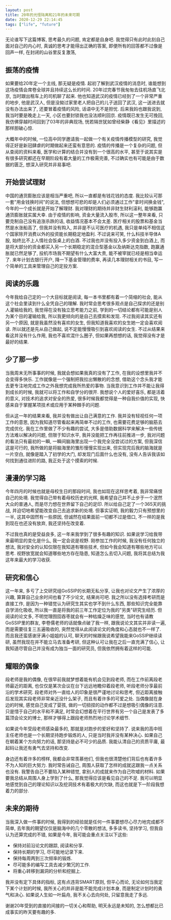 ```yaml
---
layout: post
title: 20年的光怪陆离和21年的未来可期
date: 2020-12-29 22:14:45
tags: ["life", "future"]
---
```


无论谁写下这篇博客, 思考最久的问题, 肯定都是自身吧. 我觉得只有此时此刻自己面对自己的内心时, 真诚的思考才能得出正确的答案, 即便所有的回答都不过像是回声一样, 在封闭的山谷里反复激荡, 

## 振荡的疫情

如果要给20年定一个主线, 那无疑是疫情. 起初了解到武汉疫情的消息时, 谁能想到这场疫情会席卷全球并且持续这么长的时间. 20年过完春节我匆匆去往机场直飞北京, 当时跟出租车上的司机聊了起来. 他也知道武汉的疫情已经到了一个非常严重的地步, 他是武汉人, 但是没拗过家里老人把自己的儿子送回了武汉, 这一送进去就没有办法出来了, 还要冒着疫情的风险, 话语中无不是担忧. 后来我妈也跟我说到, 我当时要是晚走上一天, 小区也要封锁我也没法顺利回京. 疫情既已发生无可挽回, 我仿佛穿越时间回到了03年的非典现场, 恍若隔世犹如曾经柴静《看见》里描述的那样胆破心惊. 

大概年中的时候, 一位高中同学邀请我一起做一个有关疫情传播模型的研究, 我觉得正好是新冠肆虐的时期做起来还蛮有意思的. 疫情的传播是一个复杂的问题, 但从查阅的资料来看, 医学和计算的结合并没有到一个很高的水平, 甚至于说其实是有很多研究都还在早期阶段有着大量的工作极需完善, 不过确实也有可能是由于数据的匮乏, 想深入研究并非易事吧.

## 开始尝试理财

中国的通货膨胀应该是相当严重吧, 所以一直都是有钱花钱的态度. 我比较认可那一套"用金钱换时间"的说法, 但想想可悲的却是人们必须通过工作"拿时间换金钱", 今年的一个成长就是开始了解理财. 我对理财的期待并非财生财利滚利, 能够跑赢通货膨胀就实属大幸. 由于疫情的影响, 资金大量流入股市, 所以这一整年来看, 只要克制自己没有追涨杀跌的话, 收益情况基本不会太差. 医疗相关的股票和基金当然是水涨船高了, 但我并没有购入, 并非是不认可医疗的机遇, 我只是单纯不相信这个国家除开消费以外的投资能长期稳定地盈利. 不过说来可笑, 什么科技半导体A股, 始终比不上人情社会饭桌上的白酒. 不过我也并没有投入多少资金到白酒上, 而是将大部分的资金都买入另一个长期稳定的混合型基金以及纳斯达克指数, 跑赢通胀就已然足够了, 投机市场我不期望有什么大富大贵, 能不被宰就已经是相当幸运了. 来年计划去银行开户, 降一下基金管理的费率, 再读几本理财相关的书目, 写一个简单的工具来管理自己的定投方案. 

## 阅读的乐趣

今年我给自己定的一个大目标就是阅读, 每一本书里都有着一个简缩的社会, 能从这个社会里读到什么全凭自己的理解. 我时常会思考很多观点是自己探求的还是别人灌输给我的, 我觉得在没有独立思考能力之前, 学到的一切结论都有可能是别人为某个目的灌输给我, 所以我更倾向的是自己去摸索和发现. 不过我阅读其实还有另一个原因, 就是我虽然没有喜欢的女生, 但我知道我喜欢的女生她一定会喜欢阅读. 所以就还是先从自己做起, 说不定能慢慢吸引到喜欢阅读的女生. 不过从结果来看这并没有什么作用, 我也不喜欢混什么圈子, 但如果再想想的话, 我觉得没有才是最好的结果. 

## 少了那一步

当我周末无所事事的时候, 我就会想如果我真的没有了工作, 在我的设想里我并不会变得多快乐. 工作就像是一个强制把我拉出懒散的的念想, 借助这个念头我才能去更专注地完成工作之外我想完成我所热爱的事物. 当我意识到工作并不能让我得到成长的时候, 我就可以将工作和自学分的很开. 我想说个人的爱好喜乐, 都是活着的意义, 对技术的追求对安全的热爱, 很多时候我都觉得是一种自我价值的实现, 快感来自于掌握某项技术或应用于某种棘手的问题. 

但从这一年的结果来看, 我并没有做出让自己满意的工作. 我并没有轻视任何一项工作的意思, 因为我知道尽管看起来再简单不过的工作, 也需要花费足够的脑筋去完成优化. 我在工作里做了不少有趣的尝试, 大多是借助数据科学来解决一些传统方法难以解决的问题, 但限于知识水平, 我并没能把工作再往前推进一步, 我对问题的看法只有最初的一瞬, 一瞬间脑海里出现一个我完全没尝试过的方案, 但我深信这是可行的, 我所做的是将脑海里的雏形慢慢实现出来, 但实现完后我的脑海就是一片空白, 就像是踏入了初学的大门, 却发现门后面什么也没有, 没有人告诉我该如何找到通往进阶的路, 我正处于这个摸索的时候. 

## 漫漫的学习路

今年四月的时候也就是母校生日的那段时间, 我也如现在这样思考着, 我非常痛恨自己的处境. 我觉得自己带有着母校历史的光辉, 我希望自己并不止步于一个泯然大众的普通人, 而是尽力想在世界留下自己的足印. 所以给自己定了一个365天的挑战, 并迫切地希望能改变自己去追求新的处境. 但事实证明, 我的毅力只有预想里的一半, 这其中固然有一些原因, 但诚然在结果面前一切都不过是借口, 不一样的是我到现在也还没有放弃, 我还坚持在改变着. 

不过我也真的是受益良多, 这一年来我学到了很多有趣的知识. 如果说学习给我带来最明显的变化是什么, 我一定会说是视野. 刚参加工作的时候, 我没有任何独立的想法, 我对安全的认知仅限在我知道有哪些技术, 但如今我会知道有哪些地方可以思考. 视野放宽就会知道哪些地方存在隐患, 知道怎么去切入问题, 我将其总结为我这年来最大的学习收获. 

## 研究和信心

这一年来, 多亏了上交研究组GoSSIP的长期无私分享, 让我也对论文产生了浓厚的兴趣, 算算自己业余时间也看了不少论文, 结果尚可吧. 我之所以没有选择考研而是直接工作, 是因为一种错觉认为研究生其实也学不到什么东西, 那些知识完全能靠自学消化吸收, 所以我一直是将我的前三年工作定位为我的"另类"研究生经历. 但阅读的论文多, 不明觉理囫囵吞枣就会有一种枯燥乏味的感觉, 当时也有请教GoSSIP里的群友, 李卷儒老师的话就像点破了我一样, 跟我说论文其实并非读一遍, 而是需要往复三五遍吸收的, 突然觉得从此阅读论文的角度和心态就也不一样了. 而且我还蛮感谢牙满小姐姐的认可, 聊天的时候跟我说希望我能来GoSSIP继续读研, 虽然我现在并不能立马去准备考研, 但这种认可让我在之后一直充满了信心, 让我知道尽管自己并没有成为独当一面的研究员, 但我依然拥有着这样的可能. 

## 耀眼的偶像

段老师是我的偶像, 在很早前我就梦想着能有机会见到段老师, 而在工作前离段老师最近的距离, 也仅仅是某次会议在台下远远地瞻仰着段老师, 听段老师分享最前沿的学术研究. 段老师对外一直给人的印象是很严谨地讨论和思考, 但近距离接触后发现其实段老师非常亲近没什么架子, 而且有着许多的可爱之处. 当偶像就在身边的时候, 感觉自己变成了婴孩, 做的一切扭捏的动作都不过是想吸引偶像的注意. 只是惜于自己的水平和不满足, 时常会幻想着在平行世界有另一个自己是发表了多篇顶会论文的博士, 那样才够得上跟段老师热烈地讨论学术细节. 

如果说今年受段老师感染最多的, 那就是对跑步的爱好和坚持了. 说来我的高中班主任老师也是一个长期坚持跑步锻炼的人, 只是当时我并没有某种决心. 如果自己在朝着某个方向努力的话, 那坚持是必不可少的品质. 我能认清自己的资质平庸, 最起码让我还有勇气去坚持和改变. 

身边还有着许多的榜样, 我都会非常羡慕他们, 但我也很清楚他们背后也有着许多不为人知的巨大努力. 我时常告诫自己, 周围人获取了怎样的成就这跟我一点关系也没有. 我警告自己不要陷入某种错觉, 拿别人的成就来作为自己吹嘘的材料. 如果要我总结从周围人身上学到了什么, 那我觉得应该是看见自己的不足. 我可以明显地感觉到自己的理论知识以及挖洞技术有着极大的欠缺, 而这也就是下一阶段我想着力的部分.

## 未来的期待

当我深入做一件事的时候, 我得到的经验就是任何一件事要想尽心尽力地完成都不简单, 去年我的期望仅仅是脑海中的几个零散的想法, 多多读书, 坚持学习, 但我自认为还算完成的不错, 如果是今年, 我可能会重点关注以下这些:

* 保持对前沿论文的跟踪, 阅读和分享. 
* 保持长期的学习, 尽可能地记录下来.
* 保持每周两到三次频率的锻炼.
* 尽可能多的编写工具去减少繁冗的工作. 
* 将重心转移到漏洞的分析和挖掘上. 

我并没有定下具体的指标, 这有点违背SMART原则, 但平心而论, 无论如何当我定下某个计划的时候, 我所关心的并非是能不能完成计划本身, 而是制定计划时的勇气和决心. 如果说人生如一叶扁舟, 我不关心去向何处, 只留意我走了多远. 

谢谢20年受到的直接的间接的一切关心和帮助, 明天永远是未知的, 怎么想都比已成事实的昨天要有趣的多. 